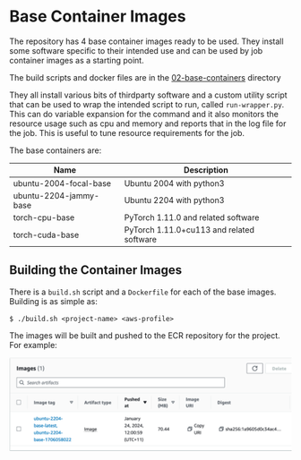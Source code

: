 # Base Container Images

The repository has 4 base container images ready to be used. They install some software
specific to their intended use and can be used by job container images as a starting point.

The build scripts and docker files are in the [02-base-containers](../02-base-containers) directory

They all install various bits of thirdparty software and a custom utility script that can
be used to wrap the intended script to run, called `run-wrapper.py`. This can do variable
expansion for the command and it also monitors the resource usage such as cpu and memory
and reports that in the log file for the job. This is useful to tune resource requirements
for the job.

The base containers are:

| Name                   | Description                               |
| ---------------------- | ----------------------------------------- |
| ubuntu-2004-focal-base | Ubuntu 2004 with python3                  |
| ubuntu-2204-jammy-base | Ubuntu 2204 with python3                  |
| torch-cpu-base         | PyTorch 1.11.0 and related software       |
| torch-cuda-base        | PyTorch 1.11.0+cu113 and related software |

## Building the Container Images

There is a `build.sh` script and a `Dockerfile` for each of the base images. Building is as 
simple as:

    $ ./build.sh <project-name> <aws-profile>

The images will be built and pushed to the ECR repository for the project. For example:

![ubuntu-2204](ubuntu-2204-container-image.png "ununtu-2204")

